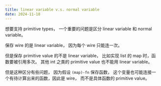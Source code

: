```yaml
---
title: linear variable v.s. normal variable
date: 2024-11-18
---
```


想要支持 primitive types，
一个重要的问题是区分 linear variable 和 normal variable。

保存 wire 的是 linear variable，
因为每个 wire 只能连一次。

但是保存 primitive value 的不是 linear variable，
比如实现 list 的 map 时，函数要被引用多次。
其他 int 之类的 primitive value 也不能用 linear variable。

但是这种区分有些问题，
因为假设 `(map)-fn` 保存函数，
这个变量也可能连接一个有待计算出来的函数，因此是 wire，
而不是具体函数的 primitive value。
